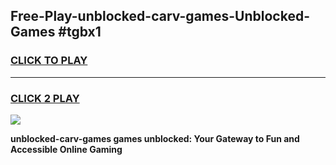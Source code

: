 
## Free-Play-unblocked-carv-games-Unblocked-Games #tgbx1
<h3>
<a href="https://news.freeplayer.one?title=unblocked-carv-games&ref=8M">CLICK TO PLAY</a></h3>
<hr>

<h3>
<a href="https://news.freeplayer.one?title=unblocked-carv-games&ref=8M">CLICK 2 PLAY</a>
  
</h3>

<a href="https://news.freeplayer.one?title=unblocked-carv-games&ref=8M"><img src="https://clearcache.store/games.png"></a>


**unblocked-carv-games games unblocked: Your Gateway to Fun and Accessible Online Gaming**
